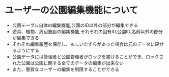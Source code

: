 # ユーザーの公園編集機能について

* 公園テーブル自体の編集機能,公園のID以外の部分が編集できる
* 遊具、植物、周辺施設の編集機能,それぞれの固有ID,公園ID,名前以外の部分が編集できる
* それぞれ編集履歴を保存し、もしいたずらがあった場合は元のデータに戻せるようにする
* 公園データには管理者と公園管理者がロックを書けることができ、ロックされた公園は公園に関する全てのデータの編集が出来ない
* また、悪質なユーザーの編集を制限することができる
